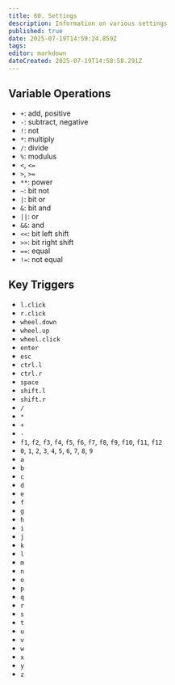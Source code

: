 ```yaml
---
title: 60. Settings
description: Information on various settings
published: true
date: 2025-07-19T14:59:24.859Z
tags: 
editor: markdown
dateCreated: 2025-07-19T14:58:58.291Z
---
```


## Variable Operations

- `+`: add, positive
- `-`: subtract, negative
- `!`: not
- `*`: multiply
- `/`: divide
- `%`: modulus
- `<`, `<=`
- `>`, `>=`
- `**`: power
- `~`: bit not
- `|`: bit or
- `&`: bit and
- `||`: or
- `&&`: and
- `<<`: bit left shift
- `>>`: bit right shift
- `==`: equal
- `!=`: not equal

## Key Triggers

- `l.click`
- `r.click`
- `wheel.down`
- `wheel.up`
- `wheel.click`
- `enter`
- `esc`
- `ctrl.l`
- `ctrl.r`
- `space`
- `shift.l`
- `shift.r`
- `/`
- `*`
- `+`
- `-`
- `f1`, `f2`, `f3`, `f4`, `f5`, `f6`, `f7`, `f8`, `f9`, `f10`, `f11`, `f12`
- `0`, `1`, `2`, `3`, `4`, `5`, `6`, `7`, `8`, `9`
- `a`
- `b`
- `c`
- `d`
- `e`
- `f`
- `g`
- `h`
- `i`
- `j`
- `k`
- `l`
- `m`
- `n`
- `o`
- `p`
- `q`
- `r`
- `s`
- `t`
- `u`
- `v`
- `w`
- `x`
- `y`
- `z`
